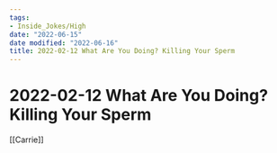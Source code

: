 ```yaml
---
tags:
- Inside_Jokes/High
date: "2022-06-15"
date modified: "2022-06-16"
title: 2022-02-12 What Are You Doing? Killing Your Sperm
---
```


# 2022-02-12 What Are You Doing? Killing Your Sperm
[[Carrie]]
